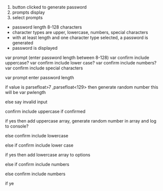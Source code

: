 1. button clicked to generate password
2. prompts display
3. select prompts
* password length 8-128 characters
* character types are upper, lowercase, numbers, special characters
* with at least length and one character type selected, a password is generated
* password is displayed


var prompt (enter password length between 8-128)
var confirm include uppercase?
var confirm include lower case? 
var confirm include numbers?
var confirm include special characters



var prompt enter password length

if value is parsefloat>7 ,parsefloat<129> then generate random number this will be var pwlength

else say invalid input

confirm include uppercase  if confirmed

if yes then add uppercase array, generate random number in array and log to console?

else confirm include lowercase

else if confirm include lower case

if yes then add lowercase array to options

else if confirm include numbers

else confirm include numbers

if ye
